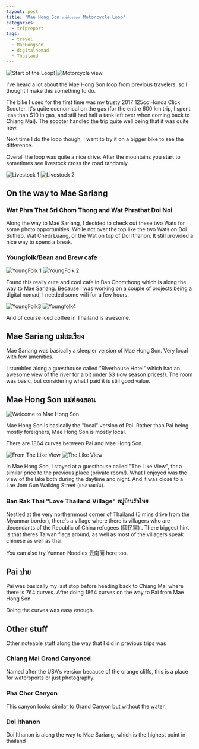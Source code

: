 ```yaml
---
layout: post
title: "Mae Hong Son แม่ฮ่องสอน Motorcycle Loop"
categories:
  - tripreport
tags:
  - travel
  - MaeHongSon
  - digitalnomad
  - Thailand
---
```


![Start of the Loop!](https://images.itinerantfoodie.com/uploads/mae-hong-son-loop/IMG_0764.png)
![Motorcycle view](https://images.itinerantfoodie.com/uploads/mae-hong-son-loop/IMG_0767.png)

I've heard a lot about the Mae Hong Son loop from previous travelers, so I thought I make this something to do.

The bike I used for the first time was my trusty 2017 125cc Honda Click Scooter. It's quite economical on the gas (for the entire 600 km trip, I spent less than $10 in gas, and still had half a tank left over when coming back to Chiang Mai). The scooter handled the trip quite well being that it was quite new.

Next time I do the loop though, I want to try it on a bigger bike to see the difference.

Overall the loop was quite a nice drive. After the mountains you start to sometimes see livestock cross the road randomly.

![Livestock 1](https://images.itinerantfoodie.com/uploads/mae-hong-son-loop/IMG_0816.png)
![Livestock 2](https://images.itinerantfoodie.com/uploads/mae-hong-son-loop/IMG_0817.png)

## On the way to Mae Sariang

### Wat Phra That Sri Chom Thong and Wat Phrathat Doi Noi

Along the way to Mae Sariang, I decided to check out these two Wats for some photo opportunities. While not over the top like the two Wats on Doi Suthep, Wat Chedi Luang, or the Wat on top of Doi Ithanon. It still provided a nice way to spend a break.

### Youngfolk/Bean and Brew cafe

![YoungFolk 1](https://images.itinerantfoodie.com/uploads/mae-hong-son-loop/youngfolk1.png)
![YoungFolk 2](https://images.itinerantfoodie.com/uploads/mae-hong-son-loop/youngfolk2.png)

Found this really cute and cool cafe in Ban Chomthong which is along the way to Mae Sariang. Because I was working on a couple of projects being a digital nomad, I needed some wifi for a few hours.

![YoungFolk3](https://images.itinerantfoodie.com/uploads/mae-hong-son-loop/youngfolk3.png)
![Youngfolk4](https://images.itinerantfoodie.com/uploads/mae-hong-son-loop/youngfolk4.png)

And of course iced coffee in Thailand is awesome.

## Mae Sariang แม่สะเรียง

Mae Sariang was basically a sleepier version of Mae Hong Son. Very local with few amenities.

I stumbled along a guesthouse called "Riverhouse Hotel" which had an awesome view of the river for a bit under $3 (low season prices!). The room was basic, but considering what I paid it is still good value.

## Mae Hong Son แม่ฮ่องสอน

![Welcome to Mae Hong Son](https://images.itinerantfoodie.com/uploads/mae-hong-son-loop/welcometomaehongson.jpg)

Mae Hong Son is basically the "local" version of Pai. Rather than Pai being mostly foreigners, Mae Hong Son is mostly local.

There are 1864 curves between Pai and Mae Hong Son.

![From The Like View](https://images.itinerantfoodie.com/uploads/digital-nomadding-china/maehongson.jpg)
![The Like View](https://images.itinerantfoodie.com/uploads/mae-hong-son-loop/maehongsonnight.jpg)

In Mae Hong Son, I stayed at a guesthouse called "The Like View", for a similar price to the previous place (private room!). What I enjoyed was the view of the lake both during the daytime and night. And it was close to a Lae Jom Gun Walking Street (แหล่จอมกั๋น).

### Ban Rak Thai "Love Thailand Village" หมู่บ้านรักไทย

Nestled at the very northernmost corner of Thailand (5 mins drive from the Myanmar border), there's a village where there is villagers who are decendants of the Republic of China refugees (國民黨) . There biggest hint is that theres Taiwan flags around, as well as most of the villagers speak chinese as well as thai.

You can also try Yunnan Noodles 云南面 here too.

## Pai ปาย

Pai was basically my last stop before heading back to Chiang Mai where there is 764 curves. After doing 1864 curves on the way to Pai from Mae Hong Son.

Doing the curves was easy enough.

## Other stuff

Other noteable stuff along the way that I did in previous trips was

### Chiang Mai Grand Canyoncd

Named after the USA's version because of the orange cliffs, this is a place for watersports or just photography.

### Pha Chor Canyon

This canyon looks similar to Grand Canyon but without the water.

### Doi Ithanon

Doi Ithanon is along the way to Mae Sariang, which is the highest point in thailand

